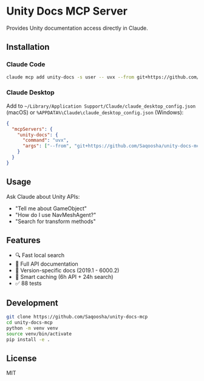 # Unity Docs MCP Server

Provides Unity documentation access directly in Claude.

## Installation

### Claude Code
```bash
claude mcp add unity-docs -s user -- uvx --from git+https://github.com/Saqoosha/unity-docs-mcp unity-docs-mcp
```

### Claude Desktop
Add to `~/Library/Application Support/Claude/claude_desktop_config.json` (macOS) or `%APPDATA%\Claude\claude_desktop_config.json` (Windows):

```json
{
  "mcpServers": {
    "unity-docs": {
      "command": "uvx",
      "args": ["--from", "git+https://github.com/Saqoosha/unity-docs-mcp", "unity-docs-mcp"]
    }
  }
}
```

## Usage

Ask Claude about Unity APIs:
- "Tell me about GameObject"
- "How do I use NavMeshAgent?"
- "Search for transform methods"

## Features

- 🔍 Fast local search
- 📖 Full API documentation
- 🎯 Version-specific docs (2019.1 - 6000.2)
- 💾 Smart caching (6h API + 24h search)
- ✅ 88 tests

## Development

```bash
git clone https://github.com/Saqoosha/unity-docs-mcp
cd unity-docs-mcp
python -m venv venv
source venv/bin/activate
pip install -e .
```

## License

MIT